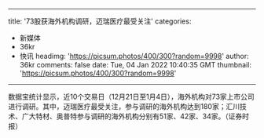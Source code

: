 
---
title: '73股获海外机构调研，迈瑞医疗最受关注'
categories: 
 - 新媒体
 - 36kr
 - 快讯
headimg: 'https://picsum.photos/400/300?random=9998'
author: 36kr
comments: false
date: Tue, 04 Jan 2022 10:40:35 GMT
thumbnail: 'https://picsum.photos/400/300?random=9998'
---

<div>   
数据宝统计显示，近10个交易日（12月21日至1月4日），海外机构对73家上市公司进行调研。其中，迈瑞医疗最受关注，参与调研的海外机构达到180家；汇川技术、广大特材、奥普特参与调研的海外机构分别有51家、42家、34家。（证券时报）  
</div>
            